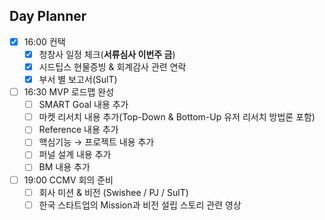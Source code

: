 ## Day Planner
- [x] 16:00 컨택
	- [x] 청창사 일정 체크(**서류심사 이번주 금**)
	- [x] 시드팁스 현물증빙 & 회계감사 관련 연락
	- [x] 부서 별 보고서(SulT)
- [ ] 16:30 MVP 로드맵 완성
	- [ ] SMART Goal 내용 추가
	- [ ] 마켓 리서치 내용 추가(Top-Down & Bottom-Up 유저 리서치 방법론 포함)
	- [ ] Reference 내용 추가
	- [ ] 핵심기능 → 프로젝트 내용 추가
	- [ ] 퍼널 설계 내용 추가
	- [ ] BM 내용 추가
- [ ] 19:00 CCMV 회의 준비
	- [ ] 회사 미션 & 비전 (Swishee / PJ / SulT)
	- [ ] 한국 스타트업의 Mission과 비전 설립 스토리 관련 영상